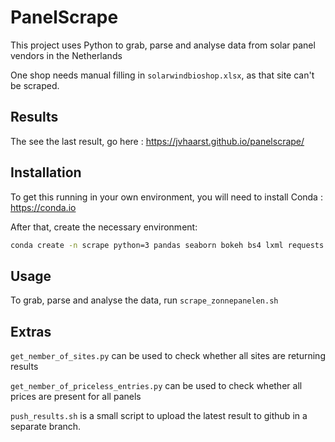 # PanelScrape

This project uses Python to grab, parse and analyse data from solar panel vendors in the Netherlands

One shop needs manual filling in `````solarwindbioshop.xlsx`````, as that site can't be scraped.

## Results
The see the last result, go here : https://jvhaarst.github.io/panelscrape/

## Installation
To get this running in your own environment, you will need to install Conda : https://conda.io

After that, create the necessary environment:
```bash
conda create -n scrape python=3 pandas seaborn bokeh bs4 lxml requests xlrd openpyxl
```

## Usage

To grab, parse and analyse the data, run `````scrape_zonnepanelen.sh`````

## Extras

`````get_nember_of_sites.py````` can be used to check whether all sites are returning results

`````get_nember_of_priceless_entries.py````` can be used to check whether all prices are present for all panels

`````push_results.sh````` is a small script to upload the latest result to github in a separate branch.

